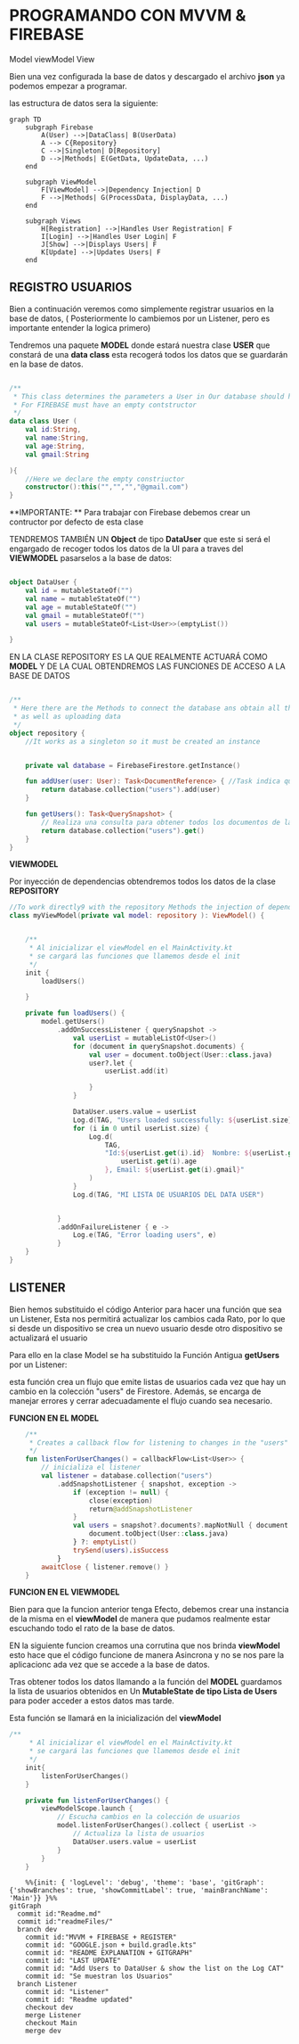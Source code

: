
# PROGRAMANDO CON MVVM & FIREBASE

Model viewModel View

Bien una vez configurada la base de datos y descargado el archivo **json** ya podemos empezar a programar.

las estructura de datos sera la siguiente:



```mermaid
graph TD
    subgraph Firebase
        A(User) -->|DataClass| B(UserData)
        A --> C{Repository}
        C -->|Singleton| D[Repository]
        D -->|Methods| E(GetData, UpdateData, ...)
    end

    subgraph ViewModel
        F[ViewModel] -->|Dependency Injection| D
        F -->|Methods| G(ProcessData, DisplayData, ...)
    end

    subgraph Views
        H[Registration] -->|Handles User Registration| F
        I[Login] -->|Handles User Login| F
        J[Show] -->|Displays Users| F
        K[Update] -->|Updates Users| F
    end

``````
## REGISTRO USUARIOS
Bien a continuación veremos como simplemente registrar usuarios en la base de datos, (
Posteriormente lo cambiemos por un Listener, pero es importante entender la logica primero) 

Tendremos una paquete **MODEL** donde estará nuestra clase **USER** que constará de una **data class** esta recogerá todos los datos
que se guardarán en la base de datos. 

```KOTLIN

/**
 * This class determines the parameters a User in Our database should have
 * For FIREBASE must have an empty contstructor
 */
data class User (
    val id:String,
    val name:String,
    val age:String,
    val gmail:String

){
    //Here we declare the empty constriuctor
    constructor():this("","","","@gmail.com")
}
```
**IMPORTANTE: ** Para trabajar con Firebase debemos crear un contructor por defecto de esta clase

TENDREMOS TAMBIÉN UN **Object** de tipo **DataUser** que este si será el engargado de recoger todos los datos de la UI para a traves del **VIEWMODEL**
pasarselos a la base de datos:

```KOTLIN

object DataUser {
    val id = mutableStateOf("")
    val name = mutableStateOf("")
    val age = mutableStateOf("")
    val gmail = mutableStateOf("")
    val users = mutableStateOf<List<User>>(emptyList())

}
```
EN LA CLASE REPOSITORY ES LA QUE REALMENTE ACTUARÁ COMO **MODEL** Y DE LA CUAL OBTENDREMOS LAS FUNCIONES DE ACCESO A LA BASE DE DATOS

```KOTLIN

/**
 * Here there are the Methods to connect the database ans obtain all the data
 * as well as uploading data
 */
object repository {
    //It works as a singleton so it must be created an instance


    private val database = FirebaseFirestore.getInstance()

    fun addUser(user: User): Task<DocumentReference> { //Task indica que devuelkve una operacion ASINCRONA, la referencia de iun documenrto
        return database.collection("users").add(user)
    }

    fun getUsers(): Task<QuerySnapshot> {
        // Realiza una consulta para obtener todos los documentos de la colección "usuarios"
        return database.collection("users").get()
    }
}
```

**VIEWMODEL**

Por inyección de dependencias obtendremos todos los datos de la clase **REPOSITORY**
```KOTLIN
//To work directly9 with the repository Methods the injection of dependences is obligatory in MVVM design Patron
class myViewModel(private val model: repository ): ViewModel() {


    /**
     * Al inicializar el viewModel en el MainActivity.kt
     * se cargará las funciones que llamemos desde el init
     */
    init {
        loadUsers()

    }

    private fun loadUsers() {
        model.getUsers()
            .addOnSuccessListener { querySnapshot ->
                val userList = mutableListOf<User>()
                for (document in querySnapshot.documents) {
                    val user = document.toObject(User::class.java)
                    user?.let {
                        userList.add(it)

                    }
                }

                DataUser.users.value = userList
                Log.d(TAG, "Users loaded successfully: ${userList.size} users")
                for (i in 0 until userList.size) {
                    Log.d(
                        TAG,
                        "Id:${userList.get(i).id}  Nombre: ${userList.get(i).name}, Edad: ${
                            userList.get(i).age
                        }, Email: ${userList.get(i).gmail}"
                    )
                }
                Log.d(TAG, "MI LISTA DE USUARIOS DEL DATA USER")


            }
            .addOnFailureListener { e ->
                Log.e(TAG, "Error loading users", e)
            }
    }
}

```



## LISTENER
Bien hemos substituido el código Anterior para hacer una función que sea un Listener,
Esta nos permitirá actualizar los cambios cada Rato, por lo que si desde un dispositivo se crea un nuevo usuario
desde otro dispositivo se actualizará el usuario

Para ello en la clase Model se ha substituido la Función Antigua **getUsers** por un Listener:


esta función crea un flujo que emite listas de usuarios cada vez que hay un cambio en la colección "users" de Firestore. Además, se encarga de manejar errores y cerrar adecuadamente el flujo cuando sea necesario.

**FUNCION EN EL MODEL**

```Kotlin
    /**
     * Creates a callback flow for listening to changes in the "users" collection in a Firestore database.
     */
    fun listenForUserChanges() = callbackFlow<List<User>> {
        // inicializa el listener
        val listener = database.collection("users")
            .addSnapshotListener { snapshot, exception ->
                if (exception != null) {
                    close(exception)
                    return@addSnapshotListener
                }
                val users = snapshot?.documents?.mapNotNull { document ->
                    document.toObject(User::class.java)
                } ?: emptyList()
                trySend(users).isSuccess
            }
        awaitClose { listener.remove() }
    }
```
**FUNCION EN EL VIEWMODEL**

Bien para que la funcion anterior tenga Efecto, debemos crear una instancia de la misma en el **viewModel** de manera que
pudamos realmente estar escuchando todo el rato de la base de datos.

EN la siguiente funcion creamos una corrutina que nos brinda **viewModel** esto hace que el código funcione
de manera Asincrona y no se nos pare la aplicacionc ada vez que se accede a la base de datos.

Tras obtener todos los datos llamando a la función del **MODEL**  guardamos la lista de usuarios obtenidos en 
Un **MutableState de tipo Lista de Users** para poder acceder a estos datos mas tarde.

Esta función se llamará en la inicialización del **viewModel**

```kotlin
/**
     * Al inicializar el viewModel en el MainActivity.kt
     * se cargará las funciones que llamemos desde el init
     */
    init{
        listenForUserChanges()
    }

    private fun listenForUserChanges() {
        viewModelScope.launch {
            // Escucha cambios en la colección de usuarios
            model.listenForUserChanges().collect { userList ->
                // Actualiza la lista de usuarios
                DataUser.users.value = userList
            }
        }
    }

```

```mermaid
    %%{init: { 'logLevel': 'debug', 'theme': 'base', 'gitGraph': {'showBranches': true, 'showCommitLabel': true, 'mainBranchName': 'Main'}} }%%
gitGraph
  commit id:"Readme.md"
  commit id:"readmeFiles/"
  branch dev
    commit id:"MVVM + FIREBASE + REGISTER"
    commit id: "GOOGLE.json + build.gradle.kts"
    commit id: "README EXPLANATION + GITGRAPH"
    commit id: "LAST UPDATE"
    commit id: "Add Users to DataUser & show the list on the Log CAT"
    commit id: "Se muestran los Usuarios"
  branch Listener
    commit id: "Listener"
    commit id: "Readme updated"
    checkout dev
    merge Listener
    checkout Main
    merge dev
   
```






